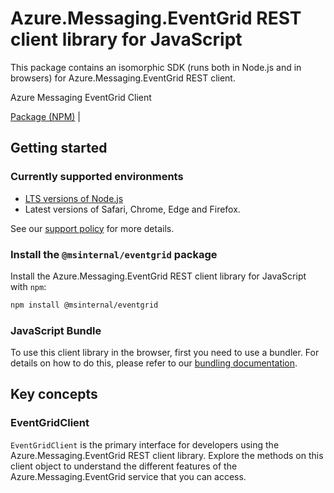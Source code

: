 # Azure.Messaging.EventGrid REST client library for JavaScript

This package contains an isomorphic SDK (runs both in Node.js and in browsers) for Azure.Messaging.EventGrid REST client.

Azure Messaging EventGrid Client

[Package (NPM)](https://www.npmjs.com/package/@msinternal/eventgrid) |

## Getting started

### Currently supported environments

- [LTS versions of Node.js](https://github.com/nodejs/release#release-schedule)
- Latest versions of Safari, Chrome, Edge and Firefox.

See our [support policy](https://github.com/Azure/azure-sdk-for-js/blob/main/SUPPORT.md) for more details.


### Install the `@msinternal/eventgrid` package

Install the Azure.Messaging.EventGrid REST client library for JavaScript with `npm`:

```bash
npm install @msinternal/eventgrid
```



### JavaScript Bundle
To use this client library in the browser, first you need to use a bundler. For details on how to do this, please refer to our [bundling documentation](https://aka.ms/AzureSDKBundling).

## Key concepts

### EventGridClient

`EventGridClient` is the primary interface for developers using the Azure.Messaging.EventGrid REST client library. Explore the methods on this client object to understand the different features of the Azure.Messaging.EventGrid service that you can access.

